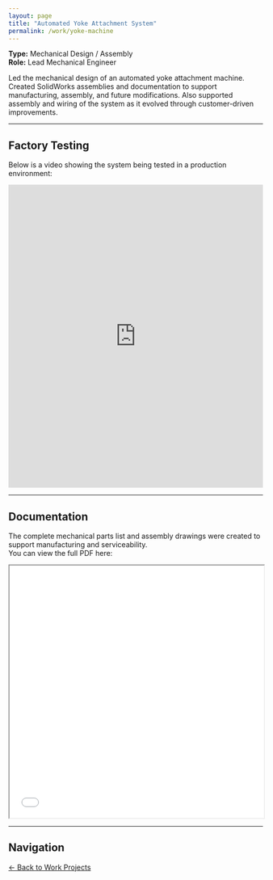 ```yaml
---
layout: page
title: "Automated Yoke Attachment System"
permalink: /work/yoke-machine
---
```


**Type:** Mechanical Design / Assembly  
**Role:** Lead Mechanical Engineer

Led the mechanical design of an automated yoke attachment machine. Created SolidWorks assemblies and documentation to support manufacturing, assembly, and future modifications. Also supported assembly and wiring of the system as it evolved through customer-driven improvements.

---

## Factory Testing

Below is a video showing the system being tested in a production environment:

<iframe width="100%" height="600" 
        src="https://www.youtube.com/embed/Ocl88e3VU6w?rel=0" 
        title="YouTube video player" 
        frameborder="0" allowfullscreen>
</iframe>

---

## Documentation

The complete mechanical parts list and assembly drawings were created to support manufacturing and serviceability.  
You can view the full PDF here:

<iframe src="/assets/projects/yoke-machine/gtn2068-parts-list.pdf#view=FitH&toolbar=1&navpanes=0" 
    width="100%" height="500px">
    Your browser does not support PDFs. <a href="/assets/projects/yoke-machine/gtn2068-parts-list.pdf">View PDF</a>.
</iframe>

---

## Navigation

[← Back to Work Projects](/work)
